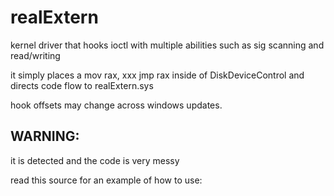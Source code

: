 # realExtern
kernel driver that hooks ioctl with multiple abilities such as sig scanning and read/writing

it simply places a mov rax, xxx jmp rax inside of DiskDeviceControl and directs code flow to realExtern.sys

hook offsets may change across windows updates.


## WARNING:

it is detected and the code is very messy


read this source for an example of how to use:


